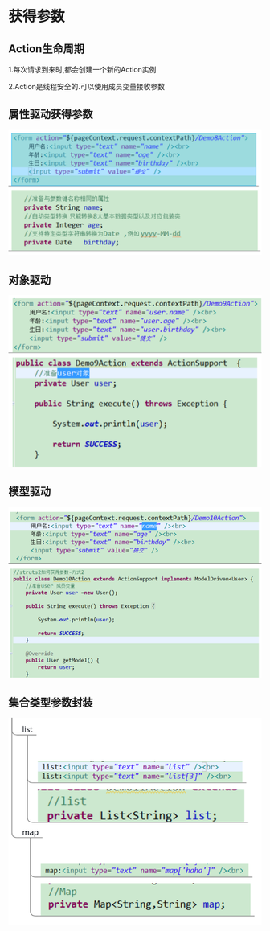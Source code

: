 # 获得参数

## Action生命周期

1.每次请求到来时,都会创建一个新的Action实例

2.Action是线程安全的.可以使用成员变量接收参数

## 属性驱动获得参数

![](../../.gitbook/assets/image%20%2894%29.png)

## 对象驱动

![](../../.gitbook/assets/image%20%28112%29.png)

## 模型驱动

![](../../.gitbook/assets/image%20%2875%29.png)

## 集合类型参数封装

![](../../.gitbook/assets/image%20%28146%29.png)

